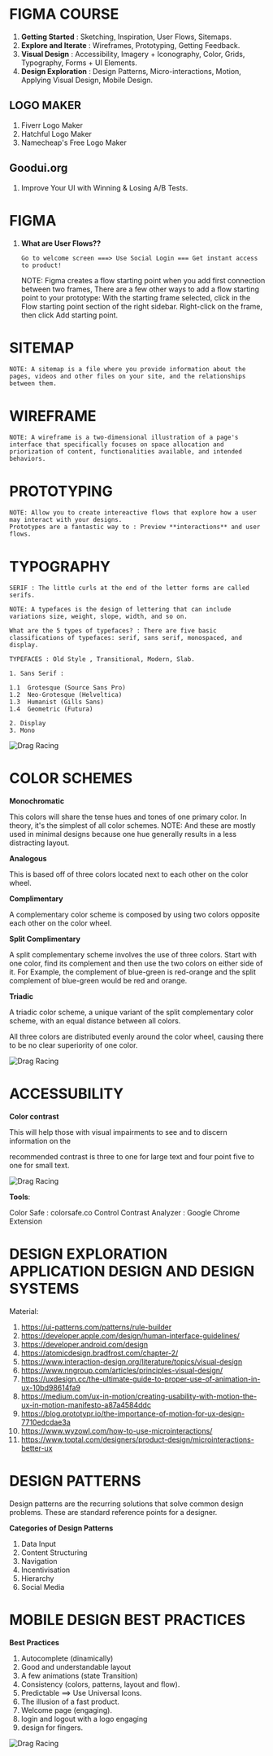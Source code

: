 # **FIGMA COURSE**

1. **Getting Started** : Sketching, Inspiration, User Flows, Sitemaps.
2. **Explore and Iterate** : Wireframes, Prototyping, Getting Feedback.
3. **Visual Design** : Accessibility, Imagery + Iconography, Color, Grids, Typography, Forms + UI Elements.
4. **Design Exploration** : Design Patterns, Micro-interactions, Motion, Applying Visual Design, Mobile Design.

## **LOGO MAKER**

1. Fiverr Logo Maker
2. Hatchful Logo Maker
3. Namecheap's Free Logo Maker

## **Goodui.org**

1. Improve Your UI with Winning & Losing A/B Tests.

# **FIGMA**

1.  **What are User Flows??**

    ```
    Go to welcome screen ===> Use Social Login === Get instant access to product!
    ```

    NOTE: Figma creates a flow starting point when you add first connection between two frames,
    There are a few other ways to add a flow starting point to your prototype:
    With the starting frame selected, click in the Flow starting point section of the right sidebar.
    Right-click on the frame, then click Add starting point.

# **SITEMAP**

    NOTE: A sitemap is a file where you provide information about the pages, videos and other files on your site, and the relationships between them.

# **WIREFRAME**

    NOTE: A wireframe is a two-dimensional illustration of a page's interface that specifically focuses on space allocation and
    priorization of content, functionalities available, and intended behaviors.

# **PROTOTYPING**

    NOTE: Allow you to create intereactive flows that explore how a user may interact with your designs.
    Prototypes are a fantastic way to : Preview **interactions** and user flows.

# **TYPOGRAPHY**

    SERIF : The little curls at the end of the letter forms are called serifs.

    NOTE: A typefaces is the design of lettering that can include variations size, weight, slope, width, and so on.

    What are the 5 types of typefaces? : There are five basic classifications of typefaces: serif, sans serif, monospaced, and
    display.

    TYPEFACES : Old Style , Transitional, Modern, Slab.

    1. Sans Serif :

    1.1  Grotesque (Source Sans Pro)
    1.2  Neo-Grotesque (Helveltica)
    1.3  Humanist (Gills Sans)
    1.4  Geometric (Futura)

    2. Display
    3. Mono

![Drag Racing](images/serif_vs_sansserif.png)

# **COLOR SCHEMES**

**Monochromatic**

This colors will share the tense hues and tones of one primary color.
In theory, it's the simplest of all color schemes.
NOTE: And these are mostly used in minimal designs because one hue generally results in a less distracting layout.

**Analogous**

This is based off of three colors located next to each other on the color wheel.

**Complimentary**

A complementary color scheme is composed by using two colors opposite each other on the color wheel.

**Split Complimentary**

A split complementary scheme involves the use of three colors. Start with one color, find its complement and then
use the two colors on either side of it. For Example, the complement of blue-green is red-orange and the split complement of blue-green would be red and orange.

**Triadic**

A triadic color scheme, a unique variant of the split complementary color scheme, with an equal distance between
all colors.

All three colors are distributed evenly around the color wheel, causing there to be no clear superiority of one color.

![Drag Racing](images/color_scheme.png)

# **ACCESSUBILITY**

**Color contrast**

This will help those with visual impairments to see and to discern information on the

recommended contrast is three to one for large text and four point five to one for small text.

![Drag Racing](images/contrast_ratio.png)

**Tools**:

Color Safe : colorsafe.co
Control Contrast Analyzer : Google Chrome Extension

# **DESIGN EXPLORATION APPLICATION DESIGN AND DESIGN SYSTEMS**

Material:

1. https://ui-patterns.com/patterns/rule-builder
2. https://developer.apple.com/design/human-interface-guidelines/
3. https://developer.android.com/design
4. https://atomicdesign.bradfrost.com/chapter-2/
5. https://www.interaction-design.org/literature/topics/visual-design
6. https://www.nngroup.com/articles/principles-visual-design/
7. https://uxdesign.cc/the-ultimate-guide-to-proper-use-of-animation-in-ux-10bd98614fa9
8. https://medium.com/ux-in-motion/creating-usability-with-motion-the-ux-in-motion-manifesto-a87a4584ddc
9. https://blog.prototypr.io/the-importance-of-motion-for-ux-design-7710edcdae3a
10. https://www.wyzowl.com/how-to-use-microinteractions/
11. https://www.toptal.com/designers/product-design/microinteractions-better-ux

# **DESIGN PATTERNS**

Design patterns are the recurring solutions that solve common design problems. These are standard reference points
for a designer.

**Categories of Design Patterns**

1. Data Input
2. Content Structuring
3. Navigation
4. Incentivisation
5. Hierarchy
6. Social Media

# **MOBILE DESIGN BEST PRACTICES**

**Best Practices**

1. Autocomplete (dinamically)
2. Good and understandable layout
3. A few animations (state Transition)
4. Consistency (colors, patterns, layout and flow).
5. Predictable ==> Use Universal Icons.
6. The illusion of a fast product.
7. Welcome page (engaging).
8. login and logout with a logo engaging
9. design for fingers.

![Drag Racing](images/thumbzone.png)
